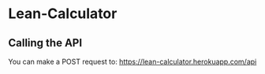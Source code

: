 # Lean-Calculator

## Calling the API
You can make a POST request to: https://lean-calculator.herokuapp.com/api
